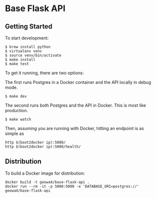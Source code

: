 Base Flask API
==============

Getting Started
---------------

To start development:

```
$ brew install python
$ virtualenv venv
$ source venv/bin/activate
$ make install
$ make test
```

To get it running, there are two options:

The first runs Postgres in a Docker container and the API locally in debug mode.

```
$ make dev
```

The second runs both Postgres and the API in Docker.
This is most like production.

```
$ make watch
```

Then, assuming you are running with Docker, hitting an endpoint is as simple as

```
http $(boot2docker ip):5000/
http $(boot2docker ip):5000/health/
```

Distribution
------------

To build a Docker image for distribution:

```
docker build -t geowa4/base-flask-api .
docker run --rm -it -p 5000:5000 -e 'DATABASE_URI=postgres://' geowa4/base-flask-api
```

